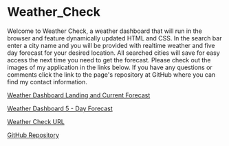 # Weather_Check

Welcome to Weather Check, a weather dashboard that will run in the browser and feature dynamically updated HTML and CSS. In the search bar enter a city name and you will be provided with realtime weather and five day forecast for your desired location. All searched cities will save for easy access the next time you need to get the forecast. Please check out the images of my application in the links below. If you have any questions or comments click the link to the page's repository at GitHub where you can find my contact information.

[Weather Dashboard Landing and Current Forecast](./assets/Images/Weather%20Dashboard%20-%20current.png)

[Weather Dashboard 5 - Day Forecast](./assets/Images/Weather%20Dashboard%20-%205Day.png)

[Weather Check URL](https://bfbrandhorst.github.io/Weather_Check/)

[GitHub Repository](https://github.com/bfbrandhorst/Weather_Check)
